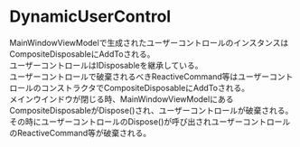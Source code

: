 # DynamicUserControl<br>
MainWindowViewModelで生成されたユーザーコントロールのインスタンスはCompositeDisposableにAddToされる。<br>
ユーザーコントロールはIDisposableを継承している。<br>
ユーザーコントロールで破棄されるべきReactiveCommand等はユーザーコントロールのコンストラクタでCompositeDisposableにAddToされる。<br>
メインウインドウが閉じる時、MainWindowViewModelにあるCompositeDisposableがDispose()され、ユーザーコントロールが破棄される。<br>
その時にユーザーコントロールのDispose()が呼び出されユーザーコントロールのReactiveCommand等が破棄される。<br>

